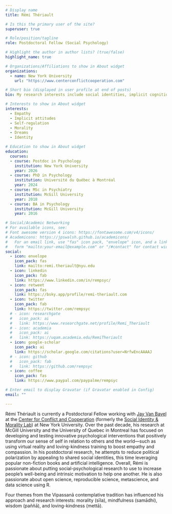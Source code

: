 ```yaml
---
# Display name
title: Rémi Thériault

# Is this the primary user of the site?
superuser: true

# Role/position/tagline
role: Postdoctoral Fellow (Social Psychology)

# Highlight the author in author lists? (true/false)
highlight_name: true

# Organizations/Affiliations to show in About widget
organizations:
  - name: New York University
    url: "https://www.centerconflictcooperation.com"

# Short bio (displayed in user profile at end of posts)
bio: My research interests include social identities, implicit cognition, and prosociality.

# Interests to show in About widget
interests:
  - Empathy
  - Implicit attitudes
  - Self-regulation
  - Morality
  - Dreams
  - Identity

# Education to show in About widget
education:
  courses:   
  - course: Postdoc in Psychology
    institution: New York University
    year: 2026
  - course: PhD in Psychology
    institution: Université du Québec à Montréal
    year: 2024
  - course: MSc in Psychiatry
    institution: McGill University
    year: 2018
  - course: BA in Psychology
    institution: McGill University
    year: 2016

# Social/Academic Networking
# For available icons, see: 
# Font awesome version 4 icons: https://fontawesome.com/v4/icons/
# Academicons: https://jpswalsh.github.io/academicons/
#   For an email link, use "fas" icon pack, "envelope" icon, and a link in the
#   form "mailto:your-email@example.com" or "/#contact" for contact widget.
social:
  - icon: envelope
    icon_pack: fas
    link: mailto:remi.theriault@nyu.edu
  - icon: linkedin
    icon_pack: fab
    link: https://www.linkedin.com/in/rempsyc/
  - icon: retweet
    icon_pack: fas
    link: https://bsky.app/profile/remi-theriault.com
  - icon: twitter
    icon_pack: fab
    link: https://twitter.com/rempsyc
  # - icon: researchgate
  #   icon_pack: ai
  #   link: https://www.researchgate.net/profile/Remi_Theriault
  # - icon: academia
  #   icon_pack: ai
  #   link: https://uqam.academia.edu/RemiTheriault
  - icon: google-scholar
    icon_pack: ai
    link: https://scholar.google.com/citations?user=NrfwEncAAAAJ
  # - icon: github
  #   icon_pack: fab
  #   link: https://github.com/rempsyc
  - icon: coffee
    icon_pack: fas
    link: https://www.paypal.com/paypalme/rempsyc

# Enter email to display Gravatar (if Gravatar enabled in Config)
email: ""

---
```


Rémi Thériault is currently a Postdoctoral Fellow working with [Jay Van Bavel][def] at the [Center for Conflict and Cooperation][def2] (formerly the [Social Identity & Morality Lab][def3]) at New York University. Over the past decade, his research at McGill University and the University of Quebec in Montreal has focused on developing and testing innovative psychological interventions that positively transform our sense of self in relation to others and the world—such as using virtual reality and loving-kindness training to boost empathy and compassion. In his postdoctoral research, he attempts to reduce political polarization by appealing to shared social identities, this time leveraging popular non-fiction books and artificial intelligence. Overall, Rémi is passionate about putting social-psychological research to use to increase people’s well-being and intrinsic motivation to help one another. He is also passionate about open science, reproducible science, metascience, and data science using R.

Four themes from the Vipassanā contemplative tradition has influenced his approach and research interests: morality (sīla), mindfulness (samādhi), wisdom (paññā), and loving-kindness (mettā).


[def]: https://www.jayvanbavel.com/
[def2]: https://www.centerconflictcooperation.com/people
[def3]: https://www.jayvanbavel.com/lab